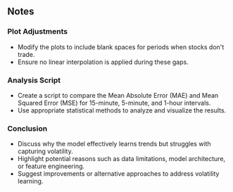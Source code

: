 ## Notes

### Plot Adjustments
- Modify the plots to include blank spaces for periods when stocks don't trade.
- Ensure no linear interpolation is applied during these gaps.

### Analysis Script
- Create a script to compare the Mean Absolute Error (MAE) and Mean Squared Error (MSE) for 15-minute, 5-minute, and 1-hour intervals.
- Use appropriate statistical methods to analyze and visualize the results.

### Conclusion
- Discuss why the model effectively learns trends but struggles with capturing volatility.
- Highlight potential reasons such as data limitations, model architecture, or feature engineering.
- Suggest improvements or alternative approaches to address volatility learning.


